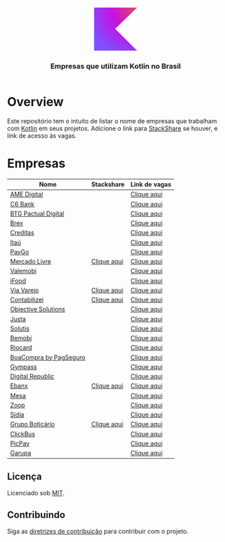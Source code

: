 <!--suppress HtmlDeprecatedAttribute -->

<header>
<p align="center">
        <img width="100" src="doc/images/kotlin-logo.svg" alt="Kotlin logo" />
    </p>
    <h3 align="center">Empresas que utilizam Kotlin no Brasil</h3>
</header>

# Overview

Este repositório tem o intuito de listar o nome de empresas que trabalham com [Kotlin](https://kotlinlang.org) em seus
projetos. Adicione o link para [StackShare](https://stackshare.io) se houver, e link de acesso às vagas.

# Empresas

| Nome                                                          | Stackshare                                                              | Link de vagas                                                                           |
|---------------------------------------------------------------|-------------------------------------------------------------------------|-----------------------------------------------------------------------------------------|
| [AME Digital](https://www.amedigital.com)                     |                                                                         | [Clique aqui](https://www.amedigital.com/sobre)                                         |
| [C6 Bank](https://www.c6bank.com.br)                          |                                                                         | [Clique aqui](https://boards.greenhouse.io/c6bank)                                      |
| [BTG Pactual Digital](https://www.btgpactual.com)             |                                                                         | [Clique aqui](https://www.btgpactual.com/pessoas/oportunidades-tech)                    |
| [Brex](https://www.brex.com/)                                 |                                                                         | [Clique aqui](https://www.brex.com/careers#jobsBoard)                                   |
| [Creditas](https://www.creditas.com)                          |                                                                         | [Clique aqui](https://boards.greenhouse.io/creditas)                                    |
| [Itaú](https://www.itau.com.br)                               |                                                                         | [Clique aqui](https://carreiras.itau.com.br)                                            |
| [PayGo](https://paygo.com.br)                                 |                                                                         | [Clique aqui](https://www.linkedin.com/company/paygopagamentos/jobs)                    |
| [Mercado Livre](https://www.mercadolivre.com.br)              | [Clique aqui](https://stackshare.io/mercadolibre/mercadolibre)          | [Clique aqui](https://careers-meli.mercadolibre.com/pt)                                 |
| [Valemobi](https://www.valemobi.com.br)                       |                                                                         | [Clique aqui](https://valemobi.gupy.io)                                                 |
| [iFood](https://www.ifood.com.br)                             |                                                                         | [Clique aqui](https://carreiras.ifood.com.br)                                           |
| [Via Varejo](https://marketplace.via.com.br)                  | [Clique aqui](https://stackshare.io/via-varejo/viavarejo)               | [Clique aqui](https://viavarejo.gupy.io)                                                |
| [Contabilizei](https://www.contabilizei.com.br)               | [Clique aqui](https://stackshare.io/contabilizei/contabilizei-platform) | [Clique aqui](https://contabilizei.gupy.io)                                             |
| [Objective Solutions](https://www.objective.com.br)           |                                                                         | [Clique aqui](https://www.objective.com.br/trabalhe-conosco)                            |
| [Justa](https://justa.com.vc)                                 |                                                                         | [Clique aqui](https://justa.com.vc/carreiras)                                           |
| [Solutis](https://solutis.com.br)                             |                                                                         | [Clique aqui](https://solutis.gupy.io)                                                  |
| [Bemobi](https://www.bemobi.com.br)                           |                                                                         | [Clique aqui](https://bemobi.gupy.io)                                                   |
| [Riocard](https://www.cartaoriocard.com.br/rcc/institucional) |                                                                         | [Clique aqui](https://trabalheconosco.vagas.com.br/riocard-mais/oportunidades)          |
| [BoaCompra by PagSeguro](https://boacompra.com)               |                                                                         | [Clique aqui](https://pagseguro.gupy.io)                                                |
| [Gympass](https://site.gympass.com/br/companies)              |                                                                         | [Clique aqui](https://site.gympass.com/careers)                                         |
| [Digital Republic](https://www.digitalrepublic.com.br)        |                                                                         | [Clique aqui](https://jobs.quickin.io/digitalrepublic)                                  |
| [Ebanx](https://www.ebanx.com/br)                             | [Clique aqui](https://stackshare.io/ebanx/ebanx)                        | [Clique aqui](https://boards.greenhouse.io/ebanx)                                       |
| [Mesa](https://www.mesainc.com.br)                            |                                                                         | [Clique aqui](https://www.mesainc.com.br/careers)                                       |
| [Zoop](https://zoop.com.br)                                   |                                                                         | [Clique aqui](https://zoop.gupy.io)                                                     |
| [Sidia](https://sidia.com)                                    |                                                                         | [Clique aqui](https://sidia.com/carreiras)                                              |
| [Grupo Boticário](https://www.grupoboticario.com.br)          | [Clique aqui](https://stackshare.io/grupo-boticario/grupo-boticario)    | [Clique aqui](https://www.grupoboticario.com.br/carreiras)                              |
| [ClickBus](https://www.clickbus.com.br)                       |                                                                         | [Clique aqui](https://www.inhire.com.br/clickbus)                                       |
| [PicPay](https://www.picpay.com)                              |                                                                         | [Clique aqui](https://picpay.com/oportunidades-de-emprego-e-carreiras/central-de-vagas) |
| [Garupa](https://garupa.co)                                   |                                                                         | [Clique aqui](https://garupa.solides.jobs)                                              |

<div id='license'></div>

## Licença

Licenciado sob [MIT](LICENSE).

<div id='contributing'></div>

## Contribuindo

Siga as [diretrizes de contribuição](CONTRIBUTING.md) para contribuir com o projeto.
